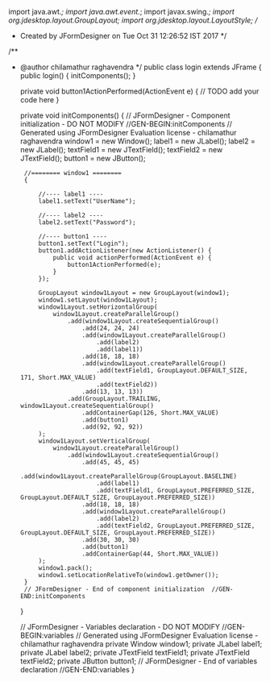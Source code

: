import java.awt.*;
import java.awt.event.*;
import javax.swing.*;
import org.jdesktop.layout.GroupLayout;
import org.jdesktop.layout.LayoutStyle;
/*
 * Created by JFormDesigner on Tue Oct 31 12:26:52 IST 2017
 */



/**
 * @author chilamathur raghavendra
 */
public class login extends JFrame {
	public login() {
		initComponents();
	}

	private void button1ActionPerformed(ActionEvent e) {
		// TODO add your code here
	}

	private void initComponents() {
		// JFormDesigner - Component initialization - DO NOT MODIFY  //GEN-BEGIN:initComponents
		// Generated using JFormDesigner Evaluation license - chilamathur raghavendra
		window1 = new Window();
		label1 = new JLabel();
		label2 = new JLabel();
		textField1 = new JTextField();
		textField2 = new JTextField();
		button1 = new JButton();

		//======== window1 ========
		{

			//---- label1 ----
			label1.setText("UserName");

			//---- label2 ----
			label2.setText("Password");

			//---- button1 ----
			button1.setText("Login");
			button1.addActionListener(new ActionListener() {
				public void actionPerformed(ActionEvent e) {
					button1ActionPerformed(e);
				}
			});

			GroupLayout window1Layout = new GroupLayout(window1);
			window1.setLayout(window1Layout);
			window1Layout.setHorizontalGroup(
				window1Layout.createParallelGroup()
					.add(window1Layout.createSequentialGroup()
						.add(24, 24, 24)
						.add(window1Layout.createParallelGroup()
							.add(label2)
							.add(label1))
						.add(18, 18, 18)
						.add(window1Layout.createParallelGroup()
							.add(textField1, GroupLayout.DEFAULT_SIZE, 171, Short.MAX_VALUE)
							.add(textField2))
						.add(13, 13, 13))
					.add(GroupLayout.TRAILING, window1Layout.createSequentialGroup()
						.addContainerGap(126, Short.MAX_VALUE)
						.add(button1)
						.add(92, 92, 92))
			);
			window1Layout.setVerticalGroup(
				window1Layout.createParallelGroup()
					.add(window1Layout.createSequentialGroup()
						.add(45, 45, 45)
						.add(window1Layout.createParallelGroup(GroupLayout.BASELINE)
							.add(label1)
							.add(textField1, GroupLayout.PREFERRED_SIZE, GroupLayout.DEFAULT_SIZE, GroupLayout.PREFERRED_SIZE))
						.add(18, 18, 18)
						.add(window1Layout.createParallelGroup()
							.add(label2)
							.add(textField2, GroupLayout.PREFERRED_SIZE, GroupLayout.DEFAULT_SIZE, GroupLayout.PREFERRED_SIZE))
						.add(30, 30, 30)
						.add(button1)
						.addContainerGap(44, Short.MAX_VALUE))
			);
			window1.pack();
			window1.setLocationRelativeTo(window1.getOwner());
		}
		// JFormDesigner - End of component initialization  //GEN-END:initComponents
	}

	// JFormDesigner - Variables declaration - DO NOT MODIFY  //GEN-BEGIN:variables
	// Generated using JFormDesigner Evaluation license - chilamathur raghavendra
	private Window window1;
	private JLabel label1;
	private JLabel label2;
	private JTextField textField1;
	private JTextField textField2;
	private JButton button1;
	// JFormDesigner - End of variables declaration  //GEN-END:variables
}
